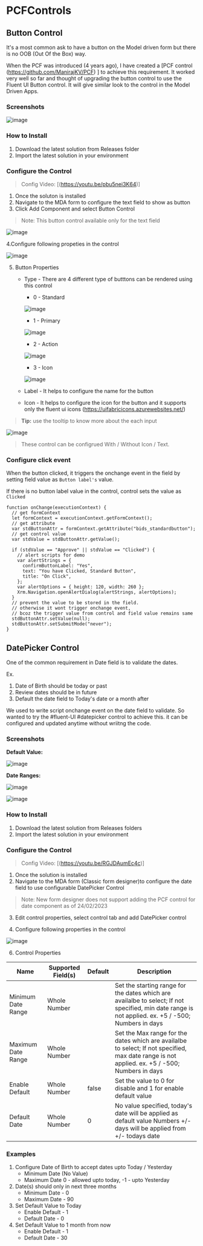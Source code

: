 # PCFControls

## Button Control

It's a most common ask to have a button on the Model driven form but there is no OOB (Out Of the Box) way.

When the PCF was introduced (4 years ago), I have created a [PCF control (https://github.com/ManirajKV/PCF) ] to achieve this requirement. It worked very well so far and thought of upgrading the button control to use the Fluent UI Button control. It will give similar look to the control in the Model Driven Apps.

### Screenshots

![image](https://user-images.githubusercontent.com/125174051/219683712-dee87633-06bc-437b-8c9a-78bc3a75f6e7.png)

### How to Install

1. Download the latest solution from Releases folder
2. Import the latest solution in your environment

### Configure the Control

> Config Video: [(https://youtu.be/pbu5nei3K64)]

1. Once the soluton is installed
2. Navigate to the MDA form to configure the text field to show as button
3. Click Add Component and select Button Control

> Note: This button control available only for the text field

![image](https://user-images.githubusercontent.com/125174051/219654458-a075180f-98d7-400f-bf7e-af98f6f44235.png)

4.Configure following propeties in the control

![image](https://user-images.githubusercontent.com/125174051/219674041-5b949107-21d2-4198-bd64-61bc7887c96b.png)

5.  Button Properties

    - Type - There are 4 different type of butttons can be rendered using this control

      - 0 - Standard

      ![image](https://user-images.githubusercontent.com/125174051/219667477-c78b2d05-9f37-4b47-88af-c4b14ad5cc2a.png)

      - 1 - Primary

      ![image](https://user-images.githubusercontent.com/125174051/219668265-a23ae8d3-91ce-4888-b84e-28944c10bcae.png)

      - 2 - Action

      ![image](https://user-images.githubusercontent.com/125174051/219668496-ae85ea52-b5f2-4998-9a29-dbd59a9279d4.png)

      - 3 - Icon

      ![image](https://user-images.githubusercontent.com/125174051/219668862-34590407-7cf5-407d-b64a-76ef017553d4.png)

    - Label - It helps to configure the name for the button
    - Icon - It helps to configure the icon for the button and it supports only the fluent ui icons (https://uifabricicons.azurewebsites.net/)

> **Tip:** use the tooltip to know more about the each input

![image](https://user-images.githubusercontent.com/125174051/219658015-0963bd1e-969a-42c5-9783-3c36a4bceb2a.png)

> These control can be configrued With / Without Icon / Text.

### Configure click event

When the button clicked, it triggers the onchange event in the field by setting field value as `Button label's` value.

If there is no button label value in the control, control sets the value as `Clicked`

```
function onChange(executionContext) {
  // get formContext
  let formContext = executionContext.getFormContext();
  // get attribute
  var stdButtonAttr = formContext.getAttribute("bids_standardbutton");
  // get control value
  var stdValue = stdButtonAttr.getValue();

  if (stdValue == "Approve" || stdValue == "Clicked") {
    // alert scripts for demo
    var alertStrings = {
      confirmButtonLabel: "Yes",
      text: "You have Clicked, Standard Button",
      title: "On Click",
    };
    var alertOptions = { height: 120, width: 260 };
    Xrm.Navigation.openAlertDialog(alertStrings, alertOptions);
  }
  // prevent the value to be stored in the field.
  // otherwise it wont trigger onchange event,
  // bcoz the trigger value from control and field value remains same
  stdButtonAttr.setValue(null);
  stdButtonAttr.setSubmitMode("never");
}
```

## DatePicker Control

One of the common requirement in Date field is to validate the dates.

Ex.

1. Date of Birth should be today or past
2. Review dates should be in future
3. Default the date field to Today's date or a month after

We used to write script onchange event on the date field to validate. So wanted to try the #fluent-UI #datepicker control to achieve this. it can be configured and updated anytime without wriitng the code.

### Screenshots

**Default Value:**

![image](https://user-images.githubusercontent.com/125174051/221223447-0c4ec7cc-f083-4cf5-90c8-349e45aae233.png)

**Date Ranges:**

![image](https://user-images.githubusercontent.com/125174051/221222297-12528ee2-9179-4b51-a473-f1505421c843.png)

![image](https://user-images.githubusercontent.com/125174051/221224704-256dd5fe-e016-45ce-a2d4-0f4a5d081ef7.png)


### How to Install

1. Download the latest solution from Releases folders
2. Import the latest solution in your environment

### Configure the Control

> Config Video: [(https://youtu.be/RGJDAumEc4c)]

1. Once the solution is installed
2. Navigate to the MDA form (Classic form designer)to configure the date field to use configurable DatePicker Control

> Note: New form designer does not support adding the PCF control for date component as of 24/02/2023

3. Edit control properties, select control tab and add DatePicker control

4. Configure following properties in the control

![image](https://user-images.githubusercontent.com/125174051/221220154-5c5a24a6-68b8-4692-ba31-af748dbfdcdc.png)

6. Control Properties

| Name               | Supported Field(s) | Default | Description                                                                                                          |
| ------------------ | ------------------ | ------- | -------------------------------------------------------------------------------------------------------------------- |
| Minimum Date Range | Whole Number       |         | Set the starting range for the dates which are availalbe to select; If not specified, min date range is not applied. ex. +5 / -500; Numbers in days  |
| Maximum Date Range | Whole Number       |         | Set the Max range for the dates which are availalbe to select; If not specified, max date range is not applied. ex. +5 / -500; Numbers in days                                                                                                                 |
| Enable Default     | Whole Number       | false   | Set the value to 0 for disable and 1 for enable default value                                                                                                                     |
| Default Date       | Whole Number       | 0       | No value specified, today's date will be applied as default value Numbers +/- days will be applied from +/- todays date|

### Examples
1. Configure Date of Birth to accept dates upto Today / Yesterday
   - Minimum Date (No Value)
   - Maximum Date 0 - allowed upto today, -1 - upto Yesterday
2. Date(s) should only in next three months
   - Minimum Date - 0
   - Maximum Date - 90
3. Set Default Value to Today
   - Enable Default - 1
   - Default Date - 0
4. Set Default Value to 1 month from now
   - Enable Default - 1
   - Default Date - 30
